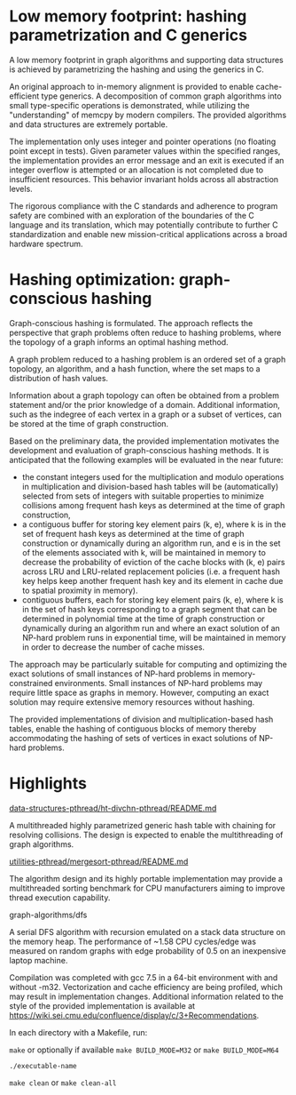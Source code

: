 # Low memory footprint: hashing parametrization and C generics

A low memory footprint in graph algorithms and supporting data structures is achieved by parametrizing the hashing and using the generics in C.

An original approach to in-memory alignment is provided to enable cache-efficient type generics. A decomposition of common graph algorithms into small type-specific operations is demonstrated, while utilizing the "understanding" of memcpy by modern compilers. The provided algorithms and data structures are extremely portable.

The implementation only uses integer and pointer operations (no floating point except in tests). Given parameter values within the specified ranges, the implementation provides an error message and an exit is executed if an integer overflow is attempted or an allocation is not completed due to insufficient resources. This behavior invariant holds across all abstraction levels.

The rigorous compliance with the C standards and adherence to program safety are combined with an exploration of the boundaries of the C language and its translation, which may potentially contribute to further C standardization and enable new mission-critical applications across a broad hardware spectrum.

# Hashing optimization: graph-conscious hashing

Graph-conscious hashing is formulated. The approach reflects the perspective that graph problems often reduce to hashing problems, where the topology of a graph informs an optimal hashing method.

A graph problem reduced to a hashing problem is an ordered set of a graph topology, an algorithm, and a hash function, where the set maps to a distribution of hash values.

Information about a graph topology can often be obtained from a problem statement and/or the prior knowledge of a domain. Additional information, such as the indegree of each vertex in a graph or a subset of vertices, can be stored at the time of graph construction.

Based on the preliminary data, the provided implementation motivates the development and evaluation of graph-conscious hashing methods. It is anticipated that the following examples will be evaluated in the near future:

- the constant integers used for the multiplication and modulo operations in multiplication and division-based hash tables will be (automatically) selected from sets of integers with suitable properties to minimize collisions among frequent hash keys as determined at the time of graph construction,
- a contiguous buffer for storing key element pairs (k, e), where k is in the set of frequent hash keys as determined at the time of graph construction or dynamically during an algorithm run, and e is in the set of the elements associated with k, will be maintained in memory to decrease the probability of eviction of the cache blocks with (k, e) pairs across LRU and LRU-related replacement policies (i.e. a frequent hash key helps keep another frequent hash key and its element in cache due to spatial proximity in memory).
- contiguous buffers, each for storing key element pairs (k, e), where k is in the set of hash keys corresponding to a graph segment that can be determined in polynomial time at the time of graph construction or dynamically during an algorithm run and where an exact solution of an NP-hard problem runs in exponential time, will be maintained in memory in order to decrease the number of cache misses.

The approach may be particularly suitable for computing and optimizing the exact solutions of small instances of NP-hard problems in memory-constrained environments. Small instances of NP-hard problems may require little space as graphs in memory. However, computing an exact solution may require extensive memory resources without hashing.

The provided implementations of division and multiplication-based hash tables, enable the hashing of contiguous blocks of memory thereby accommodating the hashing of sets of vertices in exact solutions of NP-hard problems.

# Highlights


[data-structures-pthread/ht-divchn-pthread/README.md](data-structures-pthread/ht-divchn-pthread/README.md)

A multithreaded highly parametrized generic hash table with chaining for resolving collisions. The design is expected to enable the multithreading of graph algorithms.

[utilities-pthread/mergesort-pthread/README.md](utilities-pthread/mergesort-pthread/README.md)

The algorithm design and its highly portable implementation may provide a multithreaded sorting benchmark for CPU manufacturers aiming to improve thread execution capability.

graph-algorithms/dfs

A serial DFS algorithm with recursion emulated on a stack data structure on the memory heap. The performance of ~1.58 CPU cycles/edge was measured on random graphs with edge probability of 0.5 on an inexpensive laptop machine.

Compilation was completed with gcc 7.5 in a 64-bit environment with and without -m32. Vectorization and cache efficiency are being profiled, which may result in implementation changes. Additional information related to the style of the provided implementation is available at https://wiki.sei.cmu.edu/confluence/display/c/3+Recommendations.

In each directory with a Makefile, run:

`make` or optionally if available `make BUILD_MODE=M32` or `make BUILD_MODE=M64`

`./executable-name`

`make clean` or `make clean-all`
